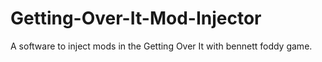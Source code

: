 # Getting-Over-It-Mod-Injector
A software to inject mods in the Getting Over It with bennett foddy game.
